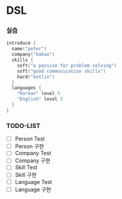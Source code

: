 # DSL

### 실습
```kotlin
introduce {
  name("peter")
  company("kakao")
  skills {
    soft("a passion for problem solving")
    soft("good communication skills")
    hard("kotlin")
  }
  languages {
    "Korean" level 5
    "English" level 3
  }
}
```

### TODO-LIST
- [ ] Person Test
- [ ] Person 구현
- [ ] Company Test
- [ ] Company 구현
- [ ] Skill Test
- [ ] Skill 구현
- [ ] Language Test
- [ ] Language 구현
